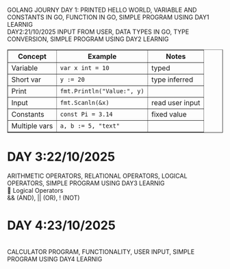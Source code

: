 GOLANG JOURNY
DAY 1:
         PRINTED HELLO WORLD,
         VARIABLE AND CONSTANTS IN GO,
         FUNCTION IN GO,
         SIMPLE PROGRAM USING DAY1 LEARNIG
         </BR>
 DAY2:21/10/2025
         INPUT FROM USER,
         DATA TYPES IN GO,
         TYPE CONVERSION,
         SIMPLE PROGRAM USING DAY2 LEARNIG
         </BR>
<table border="1">
  <thead>
    <tr>
      <th>Concept</th>
      <th>Example</th>
      <th>Notes</th>
    </tr>
  </thead>
  <tbody>
    <tr>
      <td>Variable</td>
      <td><code>var x int = 10</code></td>
      <td>typed</td>
    </tr>
    <tr>
      <td>Short var</td>
      <td><code>y := 20</code></td>
      <td>type inferred</td>
    </tr>
    <tr>
      <td>Print</td>
      <td><code>fmt.Println("Value:", y)</code></td>
      <td></td>
    </tr>
    <tr>
      <td>Input</td>
      <td><code>fmt.Scanln(&x)</code></td>
      <td>read user input</td>
    </tr>
    <tr>
      <td>Constants</td>
      <td><code>const Pi = 3.14</code></td>
      <td>fixed value</td>
    </tr>
    <tr>
      <td>Multiple vars</td>
      <td><code>a, b := 5, "text"</code></td>
      <td></td>
    </tr>
  </tbody>
</table>
<h1>DAY 3:22/10/2025</h1>
         ARITHMETIC OPERATORS,
         RELATIONAL OPERATORS,
         LOGICAL OPERATORS,
         SIMPLE PROGRAM USING DAY3 LEARNIG
         </BR>🔹 Logical Operators<br> && (AND), || (OR), ! (NOT)
            </BR>
<h1>DAY 4:23/10/2025</h1><br>
         CALCULATOR PROGRAM,
         FUNCTIONALITY,
         USER INPUT,
         SIMPLE PROGRAM USING DAY4 LEARNIG</BR>